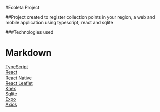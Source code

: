 #Ecoleta Project

##Project created to register collection points in your region, a web and mobile application using typescript, react and sqlite

###Technologies used

# Markdown
[TypeScript](https://www.typescriptlang.org/)<br />
[React](https://reactjs.org/)<br />
[React Native](https://reactnative.dev/)<br />
[React Leaflet](https://react-leaflet.js.org/)<br />
[Knex ](http://knexjs.org/)<br />
[Sqlite](https://www.sqlite.org/index.html)<br />
[Expo](https://expo.io/)<br />
[Axios](https://github.com/axios/axios)





